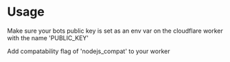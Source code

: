 # Usage

Make sure your bots public key is set as an env var on the cloudflare worker with the name 'PUBLIC_KEY'

Add compatability flag of 'nodejs_compat' to your worker
